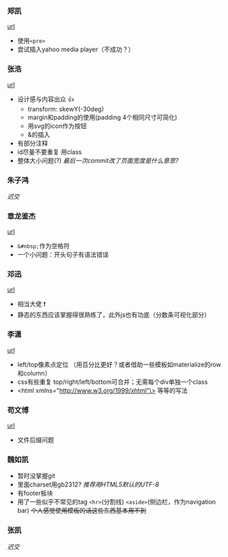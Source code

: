 ### 郑凯
[url](https://github.com/Zhengkai456/my.git)
- 使用`<pre>`
- 尝试插入yahoo media player（不成功？）

### 张浩
[url](https://github.com/BanananaFish/Homepage)
- 设计感与内容出众 :thumbsup:
  - transform: skewY(-30deg)
  - margin和padding的使用(padding 4个相同尺寸可简化)
  - 用svg的icon作为按钮
  - &#38;的插入
- 有部分注释
- id尽量不要重复 用class
- 整体大小问题(?) _最后一次commit改了页面宽度是什么意思?_

### 朱子鸿
*迟交*

### 章龙鉴杰
[url](https://github.com/zhanglongjianjie/test-purpose)
- `&#nbsp;`作为空格符
- 一个小问题：开头句子有语法错误

### 邓迅
[url](http://dorence.atwebpages.com)
- 相当大佬 :exclamation:
- 静态的东西应该掌握得很熟练了，此外js也有功底（分数条可视化部分）

### 李潇
[url](https://github.com/wnllixiao/-)
- left/top像素点定位 （用百分比更好？或者借助一些模板如materialize的row和column）
- css有些重复 top/right/left/bottom可合并；无需每个div单独一个class
- \<html xmlns="http://www.w3.org/1999/xhtml"\> 等等的写法


### 苟文博
[url](https://github.com/MakingBigNewsWallace/WORKSPACE1)
- 文件后缀问题

### 魏如凯
-  暂时没掌握git
- <meta>里面charset用gb2312? _推荐用HTML5默认的UTF-8_
- 有footer板块
- 用了一些似乎不常见的tag `<hr>`(分割线) `<aside>`(侧边栏，作为navigation bar) ~~个人感觉使用模板的话这些东西基本用不到~~

### 张凯
*迟交*
